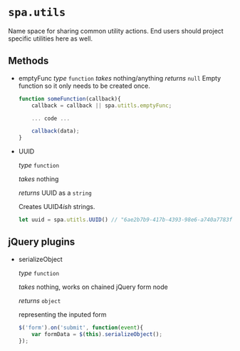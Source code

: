 # `spa.utils`

Name space for sharing common utility actions. End users should project specific utilities here as well. 

## Methods

* emptyFunc
	*type* `function`
	*takes* nothing/anything
	*returns* `null`
	Empty function so it only needs to be created once.
	```js
	function someFunction(callback){
		callback = callback || spa.utitls.emptyFunc;

		... code ...

		callback(data);
	}
	```

* UUID

	*type* `function`

	*takes* nothing

	*returns* UUID as a `string`

	Creates UUID4*ish* strings.
	```js
	let uuid = spa.utitls.UUID() // "6ae2b7b9-417b-4393-98e6-a740a7783f90"
	```

## jQuery plugins

* serializeObject

	*type* `function`

	*takes* nothing, works on chained jQuery form node

	*returns* `object`

	representing the inputed form
	```js
	$('form').on('submit', function(event){
		var formData = $(this).serializeObject();
	});
	```
